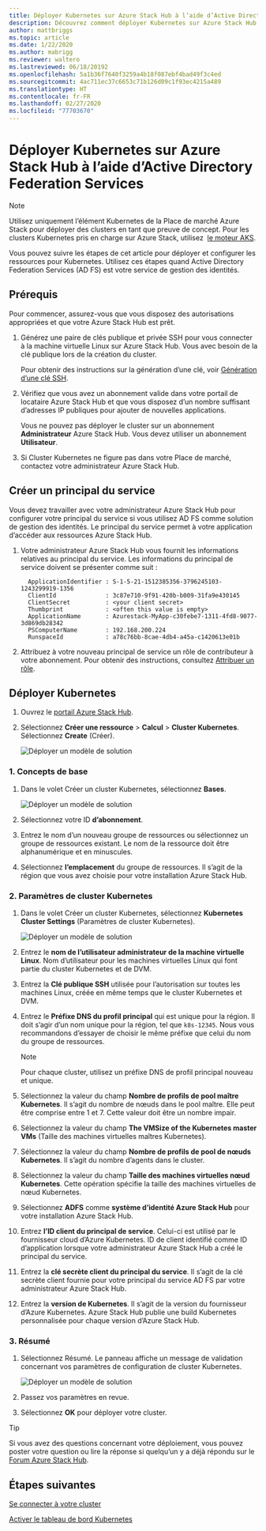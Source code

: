 ```yaml
---
title: Déployer Kubernetes sur Azure Stack Hub à l’aide d’Active Directory Federated Services (AD FS)
description: Découvrez comment déployer Kubernetes sur Azure Stack Hub à l’aide d’Active Directory Federation Services (AD FS).
author: mattbriggs
ms.topic: article
ms.date: 1/22/2020
ms.author: mabrigg
ms.reviewer: waltero
ms.lastreviewed: 06/18/20192
ms.openlocfilehash: 5a1b36f7640f3259a4b18f087ebf4bad49f3c4ed
ms.sourcegitcommit: 4ac711ec37c6653c71b126d09c1f93ec4215a489
ms.translationtype: HT
ms.contentlocale: fr-FR
ms.lasthandoff: 02/27/2020
ms.locfileid: "77703670"
---
```

# <a name="deploy-kubernetes-to-azure-stack-hub-using-active-directory-federated-services"></a>Déployer Kubernetes sur Azure Stack Hub à l’aide d’Active Directory Federation Services

> [!Note]  
> Utilisez uniquement l’élément Kubernetes de la Place de marché Azure Stack pour déployer des clusters en tant que preuve de concept. Pour les clusters Kubernetes pris en charge sur Azure Stack, utilisez  [le moteur AKS](azure-stack-kubernetes-aks-engine-overview.md).

Vous pouvez suivre les étapes de cet article pour déployer et configurer les ressources pour Kubernetes. Utilisez ces étapes quand Active Directory Federation Services (AD FS) est votre service de gestion des identités.

## <a name="prerequisites"></a>Prérequis 

Pour commencer, assurez-vous que vous disposez des autorisations appropriées et que votre Azure Stack Hub est prêt.

1. Générez une paire de clés publique et privée SSH pour vous connecter à la machine virtuelle Linux sur Azure Stack Hub. Vous avec besoin de la clé publique lors de la création du cluster.

    Pour obtenir des instructions sur la génération d’une clé, voir [Génération d’une clé SSH](azure-stack-dev-start-howto-ssh-public-key.md).

1. Vérifiez que vous avez un abonnement valide dans votre portail de locataire Azure Stack Hub et que vous disposez d’un nombre suffisant d’adresses IP publiques pour ajouter de nouvelles applications.

    Vous ne pouvez pas déployer le cluster sur un abonnement **Administrateur** Azure Stack Hub. Vous devez utiliser un abonnement **Utilisateur**. 

1. Si Cluster Kubernetes ne figure pas dans votre Place de marché, contactez votre administrateur Azure Stack Hub.

## <a name="create-a-service-principal"></a>Créer un principal du service

Vous devez travailler avec votre administrateur Azure Stack Hub pour configurer votre principal du service si vous utilisez AD FS comme solution de gestion des identités. Le principal du service permet à votre application d’accéder aux ressources Azure Stack Hub.

1. Votre administrateur Azure Stack Hub vous fournit les informations relatives au principal du service. Les informations du principal de service doivent se présenter comme suit :

     ```Text  
       ApplicationIdentifier : S-1-5-21-1512385356-3796245103-1243299919-1356
       ClientId              : 3c87e710-9f91-420b-b009-31fa9e430145
       ClientSecret          : <your client secret>
       Thumbprint            : <often this value is empty>
       ApplicationName       : Azurestack-MyApp-c30febe7-1311-4fd8-9077-3d869db28342
       PSComputerName        : 192.168.200.224
       RunspaceId            : a78c76bb-8cae-4db4-a45a-c1420613e01b
     ```

2. Attribuez à votre nouveau principal de service un rôle de contributeur à votre abonnement. Pour obtenir des instructions, consultez [Attribuer un rôle](../operator/azure-stack-add-users-adfs.md).

## <a name="deploy-kubernetes"></a>Déployer Kubernetes

1. Ouvrez le [portail Azure Stack Hub](https://portal.local.azurestack.external).

1. Sélectionnez **Créer une ressource** > **Calcul** > **Cluster Kubernetes**. Sélectionnez **Create** (Créer).

    ![Déployer un modèle de solution](media/azure-stack-solution-template-kubernetes-deploy/01_kub_market_item.png)

### <a name="1-basics"></a>1. Concepts de base

1. Dans le volet Créer un cluster Kubernetes, sélectionnez **Bases**.

    ![Déployer un modèle de solution](media/azure-stack-solution-template-kubernetes-deploy/02_kub_config_basic.png)

1. Sélectionnez votre ID **d’abonnement**.

1. Entrez le nom d’un nouveau groupe de ressources ou sélectionnez un groupe de ressources existant. Le nom de la ressource doit être alphanumérique et en minuscules.

1. Sélectionnez **l’emplacement** du groupe de ressources. Il s’agit de la région que vous avez choisie pour votre installation Azure Stack Hub.

### <a name="2-kubernetes-cluster-settings"></a>2. Paramètres de cluster Kubernetes

1. Dans le volet Créer un cluster Kubernetes, sélectionnez **Kubernetes Cluster Settings** (Paramètres de cluster Kubernetes).

    ![Déployer un modèle de solution](media/azure-stack-solution-template-kubernetes-deploy/03_kub_config_settings-adfs.png)

1. Entrez le **nom de l’utilisateur administrateur de la machine virtuelle Linux**. Nom d’utilisateur pour les machines virtuelles Linux qui font partie du cluster Kubernetes et de DVM.

1. Entrez la **Clé publique SSH** utilisée pour l’autorisation sur toutes les machines Linux, créée en même temps que le cluster Kubernetes et DVM.

1. Entrez le **Préfixe DNS du profil principal** qui est unique pour la région. Il doit s’agir d’un nom unique pour la région, tel que `k8s-12345`. Nous vous recommandons d’essayer de choisir le même préfixe que celui du nom du groupe de ressources.

    > [!Note]  
    > Pour chaque cluster, utilisez un préfixe DNS de profil principal nouveau et unique.

1. Sélectionnez la valeur du champ **Nombre de profils de pool maître Kubernetes**. Il s’agit du nombre de nœuds dans le pool maître. Elle peut être comprise entre 1 et 7. Cette valeur doit être un nombre impair.

1. Sélectionnez la valeur du champ **The VMSize of the Kubernetes master VMs** (Taille des machines virtuelles maîtres Kubernetes).

1. Sélectionnez la valeur du champ **Nombre de profils de pool de nœuds Kubernetes**. Il s’agit du nombre d’agents dans le cluster. 

1. Sélectionnez la valeur du champ **Taille des machines virtuelles nœud Kubernetes**. Cette opération spécifie la taille des machines virtuelles de nœud Kubernetes. 

1. Sélectionnez **ADFS** comme **système d’identité Azure Stack Hub** pour votre installation Azure Stack Hub.

1. Entrez **l’ID client du principal de service**. Celui-ci est utilisé par le fournisseur cloud d’Azure Kubernetes. ID de client identifié comme ID d’application lorsque votre administrateur Azure Stack Hub a créé le principal du service.

1. Entrez la **clé secrète client du principal du service**. Il s’agit de la clé secrète client fournie pour votre principal du service AD FS par votre administrateur Azure Stack Hub.

1. Entrez la **version de Kubernetes**. Il s’agit de la version du fournisseur d’Azure Kubernetes. Azure Stack Hub publie une build Kubernetes personnalisée pour chaque version d’Azure Stack Hub.

### <a name="3-summary"></a>3. Résumé

1. Sélectionnez Résumé. Le panneau affiche un message de validation concernant vos paramètres de configuration de cluster Kubernetes.

    ![Déployer un modèle de solution](media/azure-stack-solution-template-kubernetes-deploy/04_preview.png)

2. Passez vos paramètres en revue.

3. Sélectionnez **OK** pour déployer votre cluster.

> [!TIP]  
>  Si vous avez des questions concernant votre déploiement, vous pouvez poster votre question ou lire la réponse si quelqu’un y a déjà répondu sur le [Forum Azure Stack Hub](https://social.msdn.microsoft.com/Forums/azure/home?forum=azurestack). 

## <a name="next-steps"></a>Étapes suivantes

[Se connecter à votre cluster](azure-stack-solution-template-kubernetes-deploy.md#connect-to-your-cluster)

[Activer le tableau de bord Kubernetes](azure-stack-solution-template-kubernetes-dashboard.md)